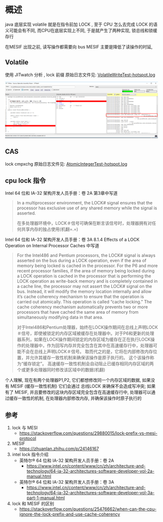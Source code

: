 # 概述

java 底层实现 volatile 就是在指令前加 LOCK , 至于 CPU 怎么去完成 LOCK 的语义可能会有不同, 而CPU在底层实现上不同, 于是就产生了两种实现,  锁总线和锁缓存行

在MESIF 出现之前, 读写操作都需要向 bus 
 MESIF 主要是降低了读操作的时延, 

## Volatile 

使用 JITwatch 分析 , lock 前缀 原始日志文件见: [VolatileWriteTest-hotspot.log](./VolatileWriteTest-hotspot.log)

![](./img/volatile_write.jpg)


## CAS 

lock cmpxchg 原始日志文件见: [AtomicIntegerTest-hotspot.log](./AtomicIntegerTest-hotspot.log)

## cpu lock 指令

Intel 64 位和 IA-32 架构开发人员手册：卷 2A  第3章中写道 

> In a multiprocessor environment, the LOCK# signal ensures that the processor has exclusive use of any shared memory while the signal is asserted.
> 
> 在多处理器环境中，LOCK＃信号可确保在断言该信号时，处理器拥有对任何共享内存的独占使用(机翻=.=)

Intel 64 位和 IA-32 架构开发人员手册：卷 3A 8.1.4 Effects of a LOCK Operation on Internal Processor Caches 中写道 

> For the Intel486 and Pentium processors, the LOCK# signal is always asserted on the bus during a LOCK operation,
  even if the area of memory being locked is cached in the processor.
  For the P6 and more recent processor families, if the area of memory being locked during a LOCK operation is
  cached in the processor that is performing the LOCK operation as write-back memory and is completely contained
  in a cache line, the processor may not assert the LOCK# signal on the bus. Instead, it will modify the memory location internally and allow it’s cache coherency mechanism to ensure that the operation is carried out atomically. This
  operation is called “cache locking.” The cache coherency mechanism automatically prevents two or more processors that have cached the same area of memory from simultaneously modifying data in that area.
>
> 对于Intel486和Pentium处理器，始终在LOCK操作期间在总线上声明LOCK＃信号，即使被锁定的内存区域被缓存在处理器中。对于P6和更新的处理器系列，如果在LOCK操作期间锁定的内存区域为缓存在正在执行LOCK操作的处理器中，作为回写内存并完全包含在其中在高速缓存行中，处理器可能不会在总线上声明LOCK＃信号。 取而代之的是，它将在内部修改内存位置，并允许其缓存一致性机制来确保该操作是原子执行的。 这个该操作称为“缓存锁定”。 高速缓存一致性机制会自动阻止已缓存相同内存区域的两个或更多处理器同时修改该区域中的数据(机翻)

个人理解, 现在有两个处理器P1,P2, 它们都想修改同一个内存区域的数据, 如果没有 MESIF (缓存一致性机制) 它们会通过 总线LOCK 来确保不会造成写冲突;
如果有了 MESIF, 并且要修改的这块内存区域完全包含在高速缓存行中, 处理器可以通过缓存一致性的机制, 在处理器内部修改内存, 并确保该操作时原子执行的


## 参考

1. lock 与 MESI
    - https://stackoverflow.com/questions/29880015/lock-prefix-vs-mesi-protocol
2. MESIF
    - https://zhuanlan.zhihu.com/p/24146167
3. intel lock 指令介绍
    - 英特尔® 64 位和 IA-32 架构开发人员手册：卷 2A
        - https://www.intel.cn/content/www/cn/zh/architecture-and-technology/64-ia-32-architectures-software-developer-vol-2a-manual.html
    - 英特尔® 64 位和 IA-32 架构开发人员手册：卷 3A
        - https://www.intel.cn/content/www/cn/zh/architecture-and-technology/64-ia-32-architectures-software-developer-vol-3a-part-1-manual.html
4. lock 和 MESIF 的区别
    - https://stackoverflow.com/questions/25476662/when-can-the-cpu-ignore-the-lock-prefix-and-use-cache-coherency